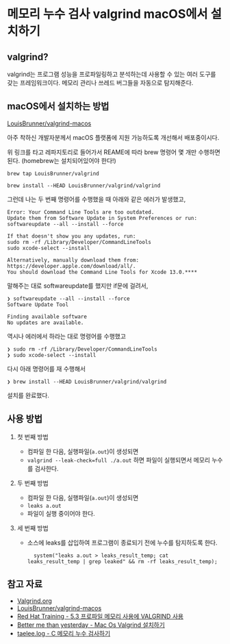 # 메모리 누수 검사 valgrind macOS에서 설치하기

## valgrind?

valgrind는 프로그램 성능을 프로파일링하고 분석하는데 사용할 수 있는 여러 도구를 갖는 프레임워크이다. 메모리 관리나 쓰레드 버그들을 자동으로 탐지해준다.

## macOS에서 설치하는 방법

[LouisBrunner/valgrind-macos](https://github.com/LouisBrunner/valgrind-macos/tree/feature/macos_11pp)

아주 착하신 개발자분께서 macOS 플랫폼에 지원 가능하도록 개선해서 배포중이시다.

위 링크를 타고 레파지토리로 들어가서 REAME에 따라 brew 명령어 몇 개만 수행하면 된다. (homebrew는 설치되어있어야 한다!)

    brew tap LouisBrunner/valgrind

    brew install --HEAD LouisBrunner/valgrind/valgrind

그런데 나는 두 번째 명령어를 수행했을 때 아래와 같은 에러가 발생했고, 

    Error: Your Command Line Tools are too outdated.
    Update them from Software Update in System Preferences or run:
    softwareupdate --all --install --force

    If that doesn't show you any updates, run:
    sudo rm -rf /Library/Developer/CommandLineTools
    sudo xcode-select --install

    Alternatively, manually download them from:
    https://developer.apple.com/download/all/.
    You should download the Command Line Tools for Xcode 13.0.****

말해주는 대로 softwareupdate를 했지만 if문에 걸려서,

    ❯ softwareupdate --all --install --force
    Software Update Tool

    Finding available software
    No updates are available.

역시나 에러에서 하라는 대로 명령어를 수행했고

    ❯ sudo rm -rf /Library/Developer/CommandLineTools
    ❯ sudo xcode-select --install

다시 아래 명령어를 재 수행해서

    ❯ brew install --HEAD LouisBrunner/valgrind/valgrind

설치를 완료했다.

## 사용 방법

1. 첫 번째 방법

   - 컴파일 한 다음, 실행파일(`a.out`)이 생성되면
   - `valgrind --leak-check=full ./a.out` 하면 파일이 실행되면서 메모리 누수를 검사한다.

2. 두 번째 방법

   - 컴파일 한 다음, 실행파일(`a.out`)이 생성되면
   - `leaks a.out`
   - 파일이 실행 중이어야 한다.

3. 세 번째 방법

    - 소스에 leaks를 삽입하여 프로그램이 종료되기 전에 누수를 탐지하도록 한다.
            
            system("leaks a.out > leaks_result_temp; cat leaks_result_temp | grep leaked" && rm -rf leaks_result_temp);

## 참고 자료
- [Valgrind.org](https://www.valgrind.org/)
- [LouisBrunner/valgrind-macos](https://github.com/LouisBrunner/valgrind-macos/tree/feature/macos_11pp)
- [Red Hat Training - 5.3 프로파일 메모리 사용에 VALGRIND 사용](https://access.redhat.com/documentation/ko-kr/red_hat_enterprise_linux/6/html/performance_tuning_guide/s-memory-valgrind)
- [Better me than yesterday - Mac Os Valgrind 설치하기](https://42kchoi.tistory.com/263)
- [taelee.log - C 메모리 누수 검사하기](https://velog.io/@taelee/C-%EB%A9%94%EB%AA%A8%EB%A6%AC-%EB%88%84%EC%88%98-%EA%B2%80%EC%82%AC%ED%95%98%EA%B8%B0)